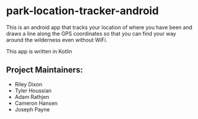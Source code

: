 # park-location-tracker-android
This is an android app that tracks your location of where you have been and draws a line along the GPS coordinates so that you can find your way around the wilderness even without WiFi.

This app is written in Kotlin

## Project Maintainers:
- Riley Dixon
- Tyler Houssian
- Adam Rathjen
- Cameron Hansen
- Joseph Payne
